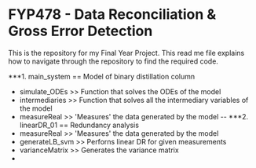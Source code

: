 # FYP478 - Data Reconciliation & Gross Error Detection
This is the repository for my Final Year Project. This read me file explains how to navigate through the repository to find the required code.

***1. main_system   == Model of binary distillation column
- simulate_ODEs  >> Function that solves the ODEs of the model
- intermediaries >> Function that solves all the intermediary variables of the model
- measureReal    >> 'Measures' the data generated by the model
-- 
***2. linearDR_01   == Redundancy analysis
- measureReal    >> 'Measures' the data generated by the model
- generateLB_svm >> Perforns linear DR for given measurements
- varianceMatrix >> Generates the variance matrix
- 
